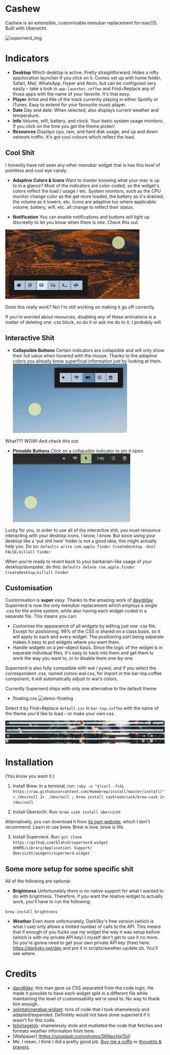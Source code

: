 # Cashew

Cashew is an extensible, customisable menubar replacement for macOS.
Built with Ubersicht.

![supernerd_img](./demo/demo-standard.png)

# Indicators
* **Desktop**   Which desktop is active. Pretty straightforward. Hides a nifty app/location launcher if you click on it. Comes set up with home folder, Safari, Mail, WhatsApp, Hyper and Atom, but can be configured very easily – take a look in `app-launcher.coffee` and Find+Replace any of those apps with the name of your favorite. It's that easy.
* **Player**    Artist and title of the track currently playing in either Spotify or iTunes. Easy to extend for your favourite music player.
* **Date**      Day and date. When selected, also displays current weather and temperature.
* **Info**      Volume, wifi, battery, and clock. Your basic system usage monitors. If you click on the time you get the theme picker!
* **Resources** Displays cpu, ram, and hard disk usage, and up and down network traffic. It's got cool colours which reflect the load.

## Cool Shit
I honestly have not seen any other menubar widget that is has this level of pointless and cool eye candy.

* **Adaptive Colors & Icons**   Want to master knowing what your mac is up to in a glance? Most of the indicators are color-coded, so the widget's colors reflect the load / usage / etc. System monitors, such as the CPU monitor change color as the get more loaded, the battery as it's drained, the volume as it lowers, etc. Icons are adaptive too where applicable: volume, battery, wifi, etc. all change to reflect their status.

* **Notification**              You can enable notifications and buttons will light up discreetly to let you know when there is one. Check this out:

![demo-notification](./demo/demo-notification.gif)

Does this really work? No! I'm still working on making it go off correctly.

If you're worried about resources, disabling any of these animations is a matter of deleting one .css block, so do it or ask me do to it. I probably will.

## Interactive Shit

* **Collapsible Buttons**       Certain indicators are collapsible and will only show their full value when hovered with the mouse. Thanks to the *adaptive colors* you already know superficial information just by looking at them.
![demo-animation](./demo/demo-animation.gif)

What??? WOW! And check this out:

* **Pinnable Buttons**          Click on a collapsible indicator to pin it open.
![demo-pin](./demo/demo-pin.gif)

Lucky for you, in order to use all of the interactive shit, you must renounce interacting with your desktop icons. I know, I know. But since using your desktop like a 'put shit here' folder is not a good idea, this might actually help you. Do so:
`defaults write com.apple.finder CreateDesktop -bool FALSE;killall Finder`

When you're ready to revert back to your barbarian-like usage of your desktop/dumpster, do this:
`defaults delete com.apple.finder CreateDesktop;killall Finder`

## Customisation

Customisation is **super** easy. Thanks to the amazing work of [davidlday](https://github.com/davidlday) Supernerd is now the only menubar replacement which employs a single .css for the entire system, while also having each widget coded in a separate file. This means you can:
* Customise the appearance of all widgets by editing just one .css file. Except for positioning, 99% of the CSS is shared on a class basis, so it will apply to each and every widget. The positioning part being separate makes it easy to put widgets where you want them.
* Handle widgets on a per-object basis. Since the logic of the widget is in separate individual files, it's easy to hack into them and get them to work the way you want to, or to disable them one-by-one.

Supernerd is also fully compatible with wal / pywal, and if you select the correspondent .css, named colors-wal.css, for import in the bar-top.coffee component, it will automatically adjust to wal's colors.

Currently Supernerd ships with only one alternative to the default theme:
* floating.css
![demo-floating](./demo/demo-floating.png)

Select it by Find+Replace `default.css` in `bar-top.coffee` with the name of the theme you'd like to load – or make your own css.

![1](./demo/theme1.png)
![2](./demo/theme2.png)
![3](./demo/theme3.png)
![4](./demo/theme4.png)

# Installation
(You know you want it.)
1. Install Brew. In a terminal, run:
```ruby -e "$(curl -fsSL https://raw.githubusercontent.com/Homebrew/install/master/install)" < /dev/null 2>  /dev/null ; brew install caskroom/cask/brew-cask 2> /dev/null```

2. Install Übersicht. Run:
```brew cask install ubersicht```

Alternatively, you can download it from [its own website](http://tracesof.net/uebersicht/), which I don't recommend. Learn to use brew. Brew is love, brew is life.

3. Install Supernerd. Run:
```git clone https://github.com/blahsd/supernerd.widget $HOME/Library/Application\ Support/Übersicht/widgets/supernerd.widget```

## Some more setup for some specific shit
All of the following are optional.

* **Brightness**    Unfortunately there is no native support for what I wanted to do with brightness. Therefore, if you want the relative widget to actually work, you'll have to run the following:

```brew install brightness```

* **Weather**     Even more unfortunately, DarkSky's free version (which is what I use) only allows a limited number of calls to the API. This means that if enough of you fucks use my widget the way it was setup before (which is with my private API key) I myself don't get to use it no more. So you're gonna need to get your own private API key (free) here: https://darksky.net/dev and put it in scripts/weather-update.sh. You'll see where.


# Credits
* [davidlday](https://github.com/davidlday/): this man gave us CSS separated from the code logic. He made it possible to have each widget split in a different file while maintaining the level of customisability we're used to. No way to thank him enough.
* [splintah/nerdbar.widget](https://github.com/splintah/nerdbar.widget): tons of code that I took shamelessly and adapted/expanded. Definitely would not have done supernerd if it wasn't for this code.
* [felixhageloh](https://github.com/felixhageloh/pretty-weather): shamelessly stole and mutilated the code that fetches and formats weather information from here.
* [Wallpaper] (https://unsplash.com/photos/5KNecHxjTnI)
* Me. I mean, I think I did a pretty good job. [Buy me a coffe](https://www.patreon.com/blahsd) or [thoughts & prayers](https://www.thoughtsandprayersthegame.com).
